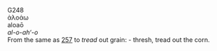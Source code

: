 G248  
ἀλοάω  
aloaō  
*al-o-ah‘-o*  
From the same as [257](g0257) to *tread* out grain: - thresh, tread out
the corn.  
